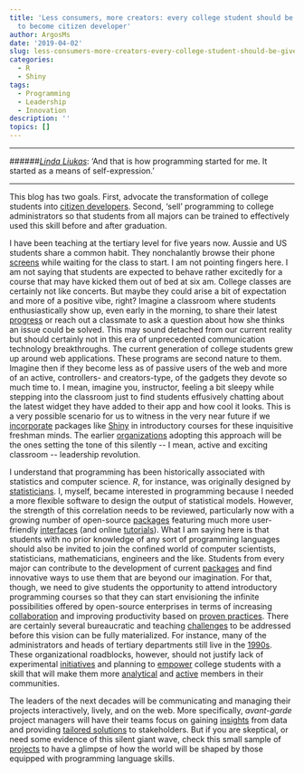 ```yaml
---
title: 'Less consumers, more creators: every college student should be given a chance
  to become citizen developer'
author: ArgosMs
date: '2019-04-02'
slug: less-consumers-more-creators-every-college-student-should-be-given-a-chance-to-become-citizen-developer
categories:
  - R
  - Shiny
tags:
  - Programming
  - Leadership
  - Innovation
description: ''
topics: []
---
```


***

######[*Linda Liukas*](https://www.ted.com/talks/linda_liukas_a_delightful_way_to_teach_kids_about_computers/transcript?language=en): ‘And that is how programming started for me. It started as a means of self-expression.’

***

This blog has two goals. First, advocate the transformation of college students into [citizen developers](https://readwrite.com/2013/07/15/the-rise-of-the-citizen-developer/). Second, ‘sell’ programming to college administrators so that students from all majors can be trained to effectively used this skill before and after graduation.

I have been teaching at the tertiary level for five years now. Aussie and US students share a common habit. They nonchalantly browse their phone [screens](https://media.giphy.com/media/1IDqrFySO6y1a/giphy.gif) while waiting for the class to start. I am not pointing fingers here. I am not saying that students are expected to behave rather excitedly for a course that may have kicked them out of bed at six am. College classes are certainly not like concerts. But maybe they could arise a bit of expectation and more of a positive vibe, right? Imagine a classroom where students enthusiastically show up, even early in the morning, to share their latest [progress](https://media.giphy.com/media/ddQgUebzqXwxtBZqJE/giphy.gif) or reach out a classmate to ask a question about how she thinks an issue could be solved. This may sound detached from our current reality but should certainly not in this era of unprecedented communication technology breakthroughs. The current generation of college students grew up around web applications. These programs are second nature to them. Imagine then if they become less as of passive users of the web and more of an active, controllers- and creators-type, of the gadgets they devote so much time to. I mean, imagine you, instructor, feeling a bit sleepy while stepping into the classroom just to find students effusively chatting about the latest widget they have added to their app and how cool it looks. This is a very possible scenario for us to witness in the very near future if we [incorporate](https://tandfonline.com/doi/full/10.1080/10691898.2018.1436999) packages like [Shiny](https://www.linkedin.com/learning/creating-interactive-presentations-with-shiny-and-r/why-use-shiny) in introductory courses for these inquisitive freshman minds. The earlier [organizations](https://uomresearchit.github.io/r-shiny-course/basics/) adopting this approach will be the ones setting the tone of this silently -- I mean, active and exciting classroom -- leadership revolution.

I understand that programming has been historically associated with statistics and computer science. *R*, for instance, was originally designed by [statisticians](https://statfr.blogspot.com/2018/08/r-generation-story-of-statistical.html). I, myself, became interested in programming because I needed a more flexible software to design the output of statistical models. However, the strength of this correlation needs to be reviewed, particularly now with a growing number of open-source [packages](https://www.rstudio.com/products/rpackages/) featuring much more user-friendly [interfaces](https://www.coursera.org/lecture/r-programming/introduction-to-swirl-QLz9h) (and online [tutorials](https://www.datacamp.com/courses/building-web-applications-in-r-with-shiny)). What I am saying here is that students with no prior knowledge of any sort of programming languages should also be invited to join the confined world of computer scientists, statisticians, mathematicians, engineers and the like. Students from every major can contribute to the development of current [packages](http://r-pkgs.had.co.nz/intro.html) and find innovative ways to use them that are beyond our imagination. For that, though, we need to give students the opportunity to attend introductory programming courses so that they can start envisioning the infinite possibilities offered by open-source enterprises in terms of increasing [collaboration](https://www.youtube.com/watch?v=w3jLJU7DT5E) and improving productivity based on [proven practices](https://www.linkedin.com/pulse/proven-practices-process-stan-garfield). There are certainly several bureaucratic and teaching [challenges](https://www.researchgate.net/publication/298786680_Web_Application_Teaching_Tools_for_Statistics_Using_R_and_Shiny) to be addressed before this vision can be fully materialized. For instance, many of the administrators and heads of tertiary departments still live in the [1990s](https://www.youtube.com/watch?v=kOO31qFmi9A&t=188s). These organizational roadblocks, however, should not justify lack of experimental [initiatives](https://iase-web.org/icots/10/proceedings/pdfs/ICOTS10_9D2.pdf) and planning to [empower](https://stat.psu.edu/news/shiny-app-showcase) college students with a skill that will make them more [analytical](https://www.youngwonks.com/blog/Improving-Critical-Thinking-through-Coding) and [active](https://www.wired.com/2017/02/programming-is-the-new-blue-collar-job/) members in their communities. 

The leaders of the next decades will be communicating and managing their projects interactively, lively, and on the web. More specifically, *avant-garde* project managers will have their teams focus on gaining [insights](https://www.rstudio.com/products/shiny-2/) from data and providing [tailored solutions](https://www.wsj.com/articles/stop-using-excel-finance-chiefs-tell-staffs-1511346601) to stakeholders. But if you are skeptical, or need some evidence of this silent giant wave, check this small sample of [projects](https://www.showmeshiny.com/) to have a glimpse of how the world will be shaped by those equipped with programming language skills. 
